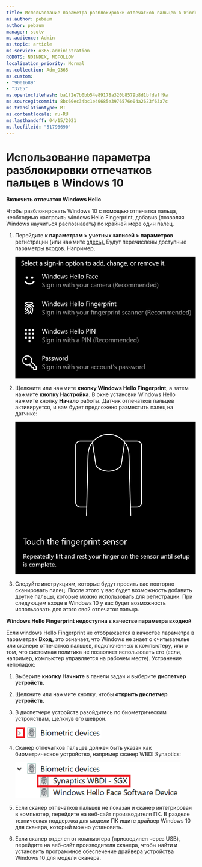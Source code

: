 ```yaml
---
title: Использование параметра разблокировки отпечатков пальцев в Windows 10
ms.author: pebaum
author: pebaum
manager: scotv
ms.audience: Admin
ms.topic: article
ms.service: o365-administration
ROBOTS: NOINDEX, NOFOLLOW
localization_priority: Normal
ms.collection: Adm_O365
ms.custom:
- "9001689"
- "3765"
ms.openlocfilehash: ba1f2e7b0bb54e89178a320b8579b8d1bfdaff9a
ms.sourcegitcommit: 8bc60ec34bc1e40685e3976576e04a2623f63a7c
ms.translationtype: MT
ms.contentlocale: ru-RU
ms.lasthandoff: 04/15/2021
ms.locfileid: "51796690"
---
```

# <a name="use-fingerprint-unlock-option-in-windows-10"></a>Использование параметра разблокировки отпечатков пальцев в Windows 10

**Включить отпечаток Windows Hello**

Чтобы разблокировать Windows 10 с помощью отпечатка пальца, необходимо настроить windows Hello Fingerprint, добавив (позволяя Windows научиться распознавать) по крайней мере один палец. 

1. Перейдите **к параметрам > учетных записей > параметров** регистрации (или нажмите [здесь).](ms-settings:signinoptions?activationSource=GetHelp) Будут перечислены доступные параметры входов. Например,

    ![Параметры входов.](media/sign-in-options.png)

2. Щелкните или нажмите **кнопку Windows Hello Fingerprint**, а затем нажмите **кнопку Настройка**. В окне установки Windows Hello нажмите кнопку **Начало** работы. Датчик отпечатков пальцев активируется, и вам будет предложено разместить палец на датчике:

   ![Датчик отпечатков пальцев.](media/fingerprint-sensor.png)

3. Следуйте инструкциям, которые будут просить вас повторно сканировать палец. После этого у вас будет возможность добавить другие пальцы, которые можно использовать для регистрации. При следующем входе в Windows 10 у вас будет возможность использовать для этого свой отпечаток пальца.

**Windows Hello Fingerprint недоступна в качестве параметра входной**

Если windows Hello Fingerprint не отображается в качестве параметра в параметрах **Вход,** это означает, что Windows не знает о считывателье или сканере отпечатков пальцев, подключенных к компьютеру, или о том, что системная политика не позволяет использовать его (если, например, компьютер управляется на рабочем месте). Устранение неполадок: 

1. Выберите **кнопку Начните** в панели задач и выберите **диспетчер устройств.**

2. Щелкните или нажмите кнопку, чтобы **открыть диспетчер устройств.**

3. В диспетчере устройств разойдитесь по биометрическим устройствам, щелкнув его шеврон.

   ![Биометрические устройства.](media/biometric-devices.png)

4. Сканер отпечатков пальцев должен быть указан как биометрическое устройство, например сканер WBDI Synaptics:

   ![Биометрические устройства.](media/biometric-devices-expanded.png)

5. Если сканер отпечатков пальцев не показан и сканер интегрирован в компьютер, перейдите на веб-сайт производителя ПК. В разделе техническая поддержка для модели ПК ищите драйвер Windows 10 для сканера, который можно установить.

6. Если сканер отделен от компьютера (присоединен через USB), перейдите на веб-сайт производителя сканера, чтобы найти и установить программное обеспечение драйвера устройства Windows 10 для модели сканера.
